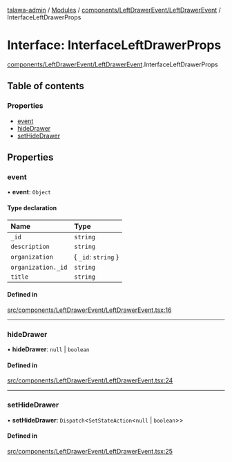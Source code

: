 [talawa-admin](../README.md) / [Modules](../modules.md) / [components/LeftDrawerEvent/LeftDrawerEvent](../modules/components_LeftDrawerEvent_LeftDrawerEvent.md) / InterfaceLeftDrawerProps

# Interface: InterfaceLeftDrawerProps

[components/LeftDrawerEvent/LeftDrawerEvent](../modules/components_LeftDrawerEvent_LeftDrawerEvent.md).InterfaceLeftDrawerProps

## Table of contents

### Properties

- [event](components_LeftDrawerEvent_LeftDrawerEvent.InterfaceLeftDrawerProps.md#event)
- [hideDrawer](components_LeftDrawerEvent_LeftDrawerEvent.InterfaceLeftDrawerProps.md#hidedrawer)
- [setHideDrawer](components_LeftDrawerEvent_LeftDrawerEvent.InterfaceLeftDrawerProps.md#sethidedrawer)

## Properties

### event

• **event**: `Object`

#### Type declaration

| Name | Type |
| :------ | :------ |
| `_id` | `string` |
| `description` | `string` |
| `organization` | \{ `_id`: `string`  \} |
| `organization._id` | `string` |
| `title` | `string` |

#### Defined in

[src/components/LeftDrawerEvent/LeftDrawerEvent.tsx:16](https://github.com/KrishavRajSingh/talawa-admin/blob/97994b9/src/components/LeftDrawerEvent/LeftDrawerEvent.tsx#L16)

___

### hideDrawer

• **hideDrawer**: ``null`` \| `boolean`

#### Defined in

[src/components/LeftDrawerEvent/LeftDrawerEvent.tsx:24](https://github.com/KrishavRajSingh/talawa-admin/blob/97994b9/src/components/LeftDrawerEvent/LeftDrawerEvent.tsx#L24)

___

### setHideDrawer

• **setHideDrawer**: `Dispatch`\<`SetStateAction`\<``null`` \| `boolean`\>\>

#### Defined in

[src/components/LeftDrawerEvent/LeftDrawerEvent.tsx:25](https://github.com/KrishavRajSingh/talawa-admin/blob/97994b9/src/components/LeftDrawerEvent/LeftDrawerEvent.tsx#L25)
